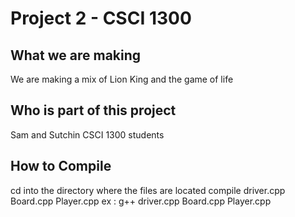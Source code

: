 # Project 2 - CSCI 1300

## What we are making
We are making a mix of Lion King and the game of life
## Who is part of this project
Sam and Sutchin CSCI 1300 students

## How to Compile
cd into the directory where the files are located
compile driver.cpp Board.cpp Player.cpp
ex : g++ driver.cpp Board.cpp Player.cpp
